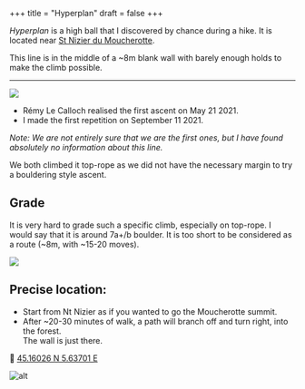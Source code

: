 +++
title = "Hyperplan"
draft = false
+++

_Hyperplan_ is a high ball that I discovered by chance during a hike.
It is located near [St Nizier du Moucherotte](https://fr.wikipedia.org/wiki/Saint-Nizier-du-Moucherotte).

This line is in the middle of a ~8m blank wall with barely enough holds to make the climb possible.

---
<!-- {{< figure src="/img/climbing/hyperplan/face.jpg" height=300 class="pull-left"  >}} -->
![](/img/climbing/hyperplan/face.jpg)

- Rémy Le Calloch realised the first ascent on May 21 2021.
- I made the first repetition on September 11 2021.

_Note: We are not entirely sure that we are the first ones, but I have found absolutely no information about this line._

We both climbed it top-rope as we did not have the necessary margin to try a bouldering style ascent.

## Grade

It is very hard to grade such a specific climb, especially on top-rope.
I would say that it is around 7a+/b boulder.
It is too short to be considered as a route (~8m, with ~15-20 moves).

![](/img/climbing/hyperplan/from_top.jpg)

## Precise location:

- Start from Nt Nizier as if you wanted to go the Moucherotte summit.
- After ~20-30 minutes of walk, a path will branch off and turn right, into the forest.\
The wall is just there.

🧭 [45.16026 N 5.63701 E](https://www.openstreetmap.org/search?whereami=1&query=45.16026%2C5.63701#map=19/45.16026/5.63701)

<!-- {{< figure src="/img/climbing/hyperplan/location.png" height=300 >}} -->
![alt](/img/climbing/hyperplan/location.png)


<!-- ![alt](/img/climbing/hyperplan/location.png) -->
<!-- <img src="/img/climbing/hyperplan/location.png" alt="sldfjsldf" title="title"> -->
